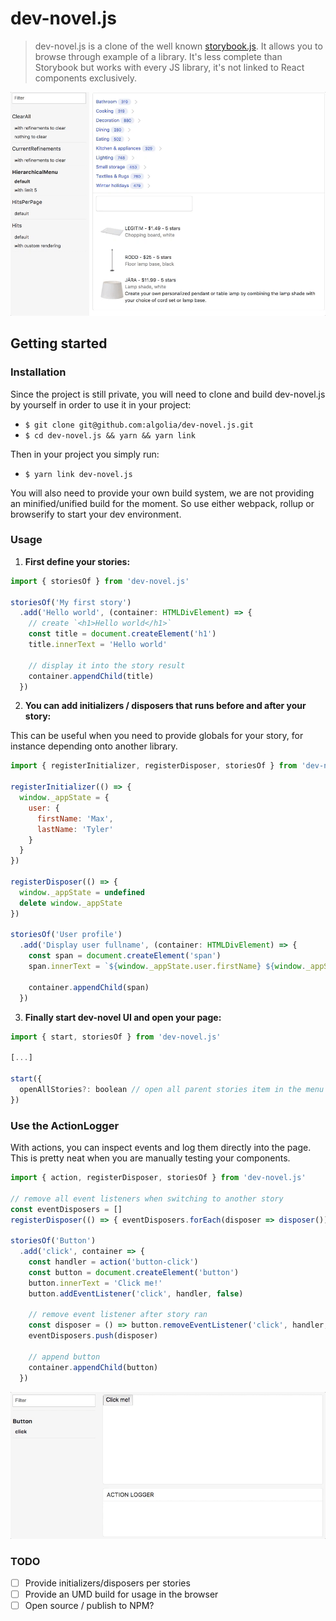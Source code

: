 # dev-novel.js

> dev-novel.js is a clone of the well known [storybook.js](https://github.com/storybooks/storybook). It allows you to browse through example of a library. It's less complete than Storybook but works with every JS library, it's not linked to React components exclusively.

![preview](./demo.gif)

## Getting started

### Installation

Since the project is still private, you will need to clone and build dev-novel.js by yourself in order to use it in your project:

* `$ git clone git@github.com:algolia/dev-novel.js.git`
* `$ cd dev-novel.js && yarn && yarn link`

Then in your project you simply run:

* `$ yarn link dev-novel.js`

You will also need to provide your own build system, we are not providing an minified/unified build for the moment. So use either webpack, rollup or browserify to start your dev environment.

### Usage

1. **First define your stories:**

  ```javascript
  import { storiesOf } from 'dev-novel.js'

  storiesOf('My first story')
    .add('Hello world', (container: HTMLDivElement) => {
      // create `<h1>Hello world</h1>`
      const title = document.createElement('h1')
      title.innerText = 'Hello world'

      // display it into the story result
      container.appendChild(title)
    })
  ```

2. **You can add initializers / disposers that runs before and after your story:**

  This can be useful when you need to provide globals for your story, for instance depending onto another library.

  ```javascript
  import { registerInitializer, registerDisposer, storiesOf } from 'dev-novel.js'

  registerInitializer(() => {
    window._appState = {
      user: {
        firstName: 'Max',
        lastName: 'Tyler'
      }
    }
  })

  registerDisposer(() => {
    window._appState = undefined
    delete window._appState
  })

  storiesOf('User profile')
    .add('Display user fullname', (container: HTMLDivElement) => {
      const span = document.createElement('span')
      span.innerText = `${window._appState.user.firstName} ${window._appState.user.lastName}`

      container.appendChild(span)
    })
  ```

3. **Finally start dev-novel UI and open your page:**

  ```javascript
  import { start, storiesOf } from 'dev-novel.js'

  [...]

  start({
    openAllStories?: boolean // open all parent stories item in the menu by default
  })
  ```

### Use the ActionLogger

With actions, you can inspect events and log them directly into the page. This is pretty neat when you are manually testing your components.

```javascript
import { action, registerDisposer, storiesOf } from 'dev-novel.js'

// remove all event listeners when switching to another story
const eventDisposers = []
registerDisposer(() => { eventDisposers.forEach(disposer => disposer()) })

storiesOf('Button')
  .add('click', container => {
    const handler = action('button-click')
    const button = document.createElement('button')
    button.innerText = 'Click me!'
    button.addEventListener('click', handler, false)

    // remove event listener after story ran
    const disposer = () => button.removeEventListener('click', handler, false)
    eventDisposers.push(disposer)

    // append button
    container.appendChild(button)
  })
```

![preview-action-logger](./preview-action-logger.gif)

### TODO

* [ ] Provide initializers/disposers per stories
* [ ] Provide an UMD build for usage in the browser
* [ ] Open source / publish to NPM?
